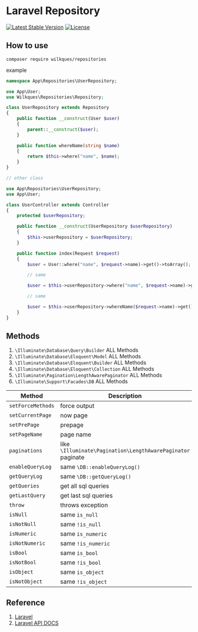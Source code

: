 # Laravel Repository

[![Latest Stable Version](https://poser.pugx.org/wilkques/repositories/v/stable)](https://packagist.org/packages/wilkques/repositories)
[![License](https://poser.pugx.org/wilkques/repositories/license)](https://packagist.org/packages/wilkques/repositories)

## How to use

`composer require wilkques/repositories`

example

```php
namespace App\Repositories\UserRepository;

use App\User;
use Wilkques\Repositories\Repository;

class UserRepository extends Repository
{
    public function __construct(User $user)
    {
        parent::__construct($user);
    }

    public function whereName(string $name)
    {
        return $this->where("name", $name);
    }
}

// other class

use App\Repositories\UserRepository;
use App\User;

class UserController extends Controller
{
    protected $userRepository;

    public function __construct(UserRepository $userRepository)
    {
        $this->userRepository = $userRepository;
    }

    public function index(Request $request)
    {
        $user = User::where("name", $request->name)->get()->toArray();

        // same

        $user = $this->userRepository->where("name", $request->name)->get()->toArray();

        // same

        $user = $this->userRepository->whereName($request->name)->get()->toArray();
    }
}
```

## Methods

1. `\Illuminate\Database\Query\Builder` ALL Methods
1. `\Illuminate\Database\Eloquent\Model` ALL Methods
1. `\Illuminate\Database\Eloquent\Builder` ALL Methods
1. `\Illuminate\Database\Eloquent\Collection` ALL Methods
1. `\Illuminate\Pagination\LengthAwarePaginator` ALL Methods
1. `\Illuminate\Support\Facades\DB` ALL Methods

|      Method           |               Description                |
|-----------------------|------------------------------------------|
|   `setForceMethods`   |               force output               |
|   `setCurrentPage`    |               now page                   |
|   `setPrePage`        |               prepage                    |
|   `setPageName`       |               page name                  |
|   `paginations`       |like `\Illuminate\Pagination\LengthAwarePaginator` paginate|
|   `enableQueryLog`    |       same `\DB::enableQueryLog()`       |
|   `getQueryLog`       |       same `\DB::getQueryLog()`          |
|   `getQueries`        |           get all sql queries            |
|   `getLastQuery`      |           get last sql queries           |
|   `throw`             |            throws exception              |
|   `isNull`            |             same `is_null`               |
|   `isNotNull`         |             same `!is_null`              |
|   `isNumeric`         |             same `is_numeric`            |
|   `isNotNumeric`      |             same `!is_numeric`           |
|   `isBool`            |             same `is_bool`               |
|   `isNotBool`         |             same `!is_bool`              |
|   `isObject`          |             same `is_object`             |
|   `isNotObject`       |             same `!is_object`            |

## Reference
1. [Laravel](https://laravel.com/docs)
1. [Laravel API DOCS](https://laravel.com/api/master/index.html)
